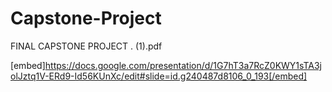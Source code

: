 # Capstone-Project
FINAL CAPSTONE PROJECT . (1).pdf

[embed]https://docs.google.com/presentation/d/1G7hT3a7RcZ0KWY1sTA3jolJztq1V-ERd9-Id56KUnXc/edit#slide=id.g240487d8106_0_193[/embed]
